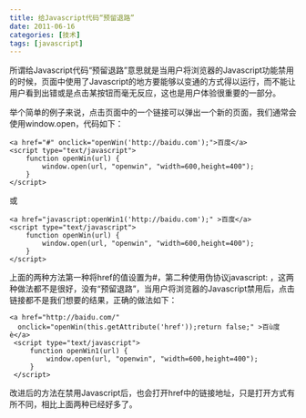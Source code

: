 ```yaml
---
title: 给Javascript代码“预留退路”
date: 2011-06-16
categories: [技术]
tags: [javascript]
---
```


所谓给Javascript代码“预留退路”意思就是当用户将浏览器的Javascript功能禁用的时候，页面中使用了Javascript的地方要能够以变通的方式得以运行，而不能让用户看到出错或是点击某按钮而毫无反应，这也是用户体验很重要的一部分。

举个简单的例子来说，点击页面中的一个链接可以弹出一个新的页面，我们通常会使用window.open，代码如下：

```
<a href="#" onclick="openWin('http://baidu.com');">百度</a>
<script type="text/javascript">
    function openWin(url) {
        window.open(url, "openwin", "width=600,height=400");
    }
</script>
```

或

```
<a href="javascript:openWin1('http://baidu.com');" >百度</a>
<script type="text/javascript">
    function openWin(url) {
        window.open(url, "openwin", "width=600,height=400");
    }
</script>
```

上面的两种方法第一种将href的值设置为#，第二种使用伪协议javascript: ，这两种做法都不是很好，没有“预留退路”，当用户将浏览器的Javascript禁用后，点击链接都不是我们想要的结果，正确的做法如下：

```
<a href="http://baidu.com/"
  onclick="openWin(this.getAttribute('href'));return false;" >百ù度è</a>
 <script type="text/javascript">
     function openWin1(url) {
         window.open(url, "openwin", "width=600,height=400");
     }
 </script>
```

改进后的方法在禁用Javascript后，也会打开href中的链接地址，只是打开方式有所不同，相比上面两种已经好多了。

